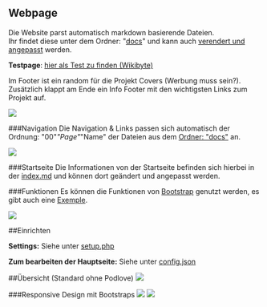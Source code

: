 Webpage
--------

Die Website parst automatisch markdown basierende Dateien. <br>Ihr findet diese unter dem Ordner: "<a target="_blank" href="https://github.com/McCouman/PIS-draft/tree/master/FAMOS-full-Webpage/FAMOS-markdown-webpage/docs">docs</a>" 
und kann auch <a target="_blank" href="https://github.com/McCouman/PIS-draft/blob/master/FAMOS-full-Webpage/FAMOS-markdown-webpage/index.php#L6">verendert und angepasst</a> werden.

**Testpage**: <a href="http://dev.wikibyte.org/FAMOS/">hier als Test zu finden (Wikibyte)</a>

Im Footer ist ein random für die Projekt Covers (Werbung muss sein?). Zusätzlich klappt am Ende ein Info Footer mit den wichtigsten Links zum Projekt auf.

<img src="https://raw.github.com/McCouman/PIS-draft/master/FAMOS-full-Webpage/home-podlove.png">

###Navigation
Die Navigation & Links passen sich automatisch der Ordnung: "00"_"Page"_"Name" der Dateien aus dem <a target="_blank" href="https://github.com/McCouman/PIS-draft/tree/master/FAMOS-full-Webpage/FAMOS-markdown-webpage/docs">Ordner: "docs"</a> an. 

<img src="https://raw.github.com/McCouman/PIS-draft/master/FAMOS-full-Webpage/Navi.png">

###Startseite
Die Informationen von der Startseite befinden sich hierbei in der <a target="_blank" href="https://github.com/McCouman/PIS-draft/blob/master/FAMOS-full-Webpage/FAMOS-markdown-webpage/help/index.md">index.md</a> und können dort geändert und angepasst werden.

###Funktionen
Es können die Funktionen von <a target="_blank" href="http://getbootstrap.com/css/">Bootstrap</a> genutzt werden, es gibt auch eine 
<a target="_blank" href="https://github.com/McCouman/PIS-draft/blob/master/FAMOS-full-Webpage/FAMOS-markdown-webpage/help/07_Exemples/01_Examples.md">Exemple</a>.

<img src="https://raw.github.com/McCouman/PIS-draft/master/FAMOS-full-Webpage/exemple.png">


##Einrichten

**Settings:** Siehe unter <a target="_blank" href="https://github.com/McCouman/PIS-draft/blob/master/FAMOS-full-Webpage/FAMOS-markdown-webpage/setup.php">setup.php</a>

**Zum bearbeiten der Hauptseite:** Siehe unter <a target="_blank" href="https://github.com/McCouman/PIS-draft/blob/master/FAMOS-full-Webpage/FAMOS-markdown-webpage/config.json">config.json</a>


##Übersicht (Standard ohne Podlove)
<img src="https://raw.github.com/McCouman/PIS-draft/master/FAMOS-full-Webpage/full.png">

###Responsive Design mit Bootstraps
<img src="https://raw.github.com/McCouman/PIS-draft/master/FAMOS-full-Webpage/responsive.png"> 
<img src="https://raw.github.com/McCouman/PIS-draft/master/FAMOS-full-Webpage/resonsive2.png">


